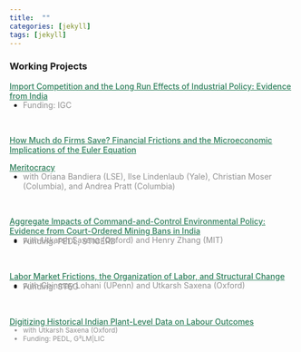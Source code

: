 ```yaml
---
title:  ""
categories: [jekyll]
tags: [jekyll]
---
```


### Working Projects

<a href= "" style="color:#2c7e5a;font-weight: 500;">Import Competition and the Long Run Effects of Industrial Policy: Evidence from India </a>
-  <a style="display: block; color:#909090; margin-top: -15px"> Funding: IGC </a>
<br/>

<a href="" style="color:#2c7e5a;font-weight: 500;">How Much do Firms Save? Financial Frictions and the Microeconomic Implications of the Euler Equation
<br/>

<a href="" style="color:#2c7e5a;font-weight: 500;"> Meritocracy </a>
-  <a style="display: block; color:#909090; margin-top: -15px">  with Oriana Bandiera (LSE), Ilse Lindenlaub (Yale), Christian Moser (Columbia), and Andrea Pratt (Columbia) </a>
<br/>

<a href="" style="color:#2c7e5a;font-weight: 500;">Aggregate Impacts of Command-and-Control Environmental Policy: Evidence from Court-Ordered Mining Bans in India</a>
-  <a style="display: block; color:#909090; margin-top: -15px">  with Utkarsh Saxena (Oxford) and Henry Zhang (MIT) </a> 
-  <a style="display: block; color:#909090; margin-top: -15px">  Funding: PEDL, STICERD </a> 
<br/>

<a href="" style="color:#2c7e5a;font-weight: 500;">Labor Market Frictions, the Organization of Labor, and Structural Change </a>
- <a style="display: block; color:#909090; margin-top: -15px">  with Chinmay Lohani (UPenn) and Utkarsh Saxena (Oxford) </a>
- <a style="display: block; color:#909090; margin-top: -15px">  Funding: STEG </a> 
<br/>

<a href="" style="color:#2c7e5a;font-weight: 500;">Digitizing Historical Indian Plant-Level Data on Labour Outcomes </a>
<ul>
  <li style="margin-top: -15px;font-size: 12px;color:#909090;">with Utkarsh Saxena (Oxford)</li>
  <li style="font-size: 12px;color:#909090;">Funding: PEDL, G²LM|LIC</li>
</ul>


<!-- 
### Publications
- forth, <a href="{{site.baseurl}}/files/aeri_NN/aeri_NN.pdf" style="color:#e25440;font-weight: bold;">Using TITLE</a>, ***JOURNAL***&nbsp;&nbsp;&nbsp;&#10098;[git](https://github.com/thomas9t/spatial-econ-cnn)&#10099;
    * AUTHORS
<br/>
<br/>
- 2022, <a href="{{site.baseurl}}/files/are_EITR/tradewar_1203.pdf" style="color:#e25440;font-weight: bold;">TITLE</a>, ***JOURNAL***
    - AUTHOR
  * [Economist](https://www.economist.com/finance-and-economics/2022/01/01/new-research-counts-the-costs-of-the-sino-american-trade-war) 
<br/>
<br/>
### Chapters & Policy Notes 
- <a style="display: block; color:#909090; margin-top: -15px">  with Utkarsh Saxena (Oxford) </a>
- <a style="display: block; color:#909090; margin-top: -15px">  Funding: PEDL, G²LM|LIC </a> 
<br/>-->
